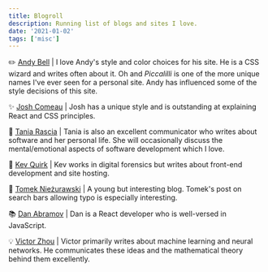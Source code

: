 ```yaml
---
title: Blogroll
description: Running list of blogs and sites I love.
date: '2021-01-02'
tags: ['misc']
---
```


✏️ [Andy Bell](https://piccalil.li/) | I love Andy's style and color choices for his site. He is a CSS wizard and writes often about it. Oh and _Piccalilli_ is one of the more unique names I've ever seen for a personal site. Andy has influenced some of the style decisions of this site.

✨ [Josh Comeau](https://www.joshwcomeau.com/) | Josh has a unique style and is outstanding at explaining React and CSS principles.

🌟 [Tania Rascia](https://www.taniarascia.com/) | Tania is also an excellent communicator who writes about software and her personal life. She will occasionally discuss the mental/emotional aspects of software development which I love.

📝 [Kev Quirk](https://kevq.uk/) | Kev works in digital forensics but writes about front-end development and site hosting.

💎 [Tomek Nieżurawski](https://tomekdev.com/) | A young but interesting blog. Tomek's post on search bars allowing typo is especially interesting.

📚 [Dan Abramov](https://overreacted.io/) | Dan is a React developer who is well-versed in JavaScript.

💡 [Victor Zhou](https://victorzhou.com/) | Victor primarily writes about machine learning and neural networks. He communicates these ideas and the mathematical theory behind them excellently.
